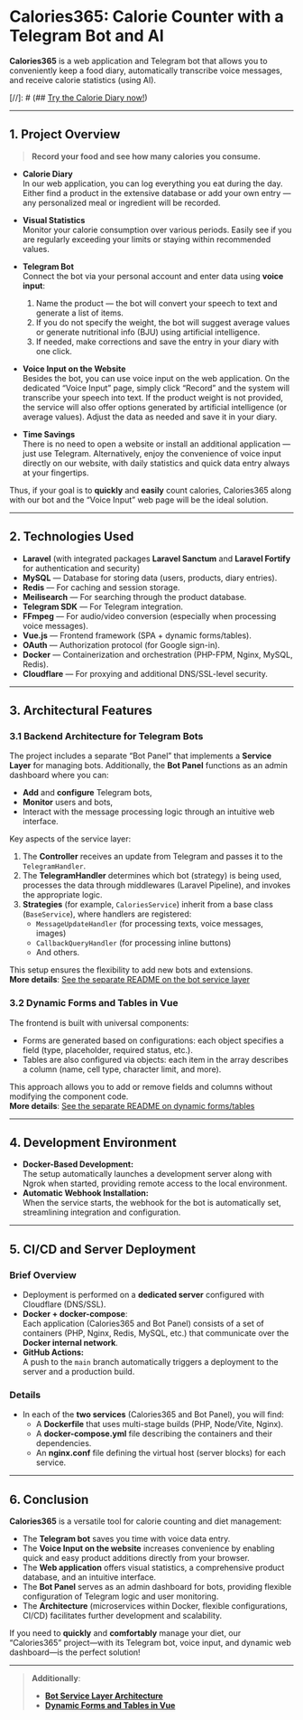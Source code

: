 # Calories365: Calorie Counter with a Telegram Bot and AI

**Calories365** is a web application and Telegram bot that allows you to conveniently keep a food diary, automatically transcribe voice messages, and receive calorie statistics (using AI).

[//]: # (## [Try the Calorie Diary now!](https://calculator.calories365.com))

---

## 1. Project Overview

> **Record your food and see how many calories you consume.**

- **Calorie Diary**  
  In our web application, you can log everything you eat during the day. Either find a product in the extensive database or add your own entry — any personalized meal or ingredient will be recorded.

- **Visual Statistics**  
  Monitor your calorie consumption over various periods. Easily see if you are regularly exceeding your limits or staying within recommended values.

- **Telegram Bot**  
  Connect the bot via your personal account and enter data using **voice input**:
    1. Name the product — the bot will convert your speech to text and generate a list of items.
    2. If you do not specify the weight, the bot will suggest average values or generate nutritional info (BJU) using artificial intelligence.
    3. If needed, make corrections and save the entry in your diary with one click.

- **Voice Input on the Website**  
  Besides the bot, you can use voice input on the web application. On the dedicated “Voice Input” page, simply click “Record” and the system will transcribe your speech into text. If the product weight is not provided, the service will also offer options generated by artificial intelligence (or average values). Adjust the data as needed and save it in your diary.

- **Time Savings**  
  There is no need to open a website or install an additional application — just use Telegram. Alternatively, enjoy the convenience of voice input directly on our website, with daily statistics and quick data entry always at your fingertips.

Thus, if your goal is to **quickly** and **easily** count calories, Calories365 along with our bot and the “Voice Input” web page will be the ideal solution.

---

## 2. Technologies Used

- **Laravel** (with integrated packages **Laravel Sanctum** and **Laravel Fortify** for authentication and security)
- **MySQL** — Database for storing data (users, products, diary entries).
- **Redis** — For caching and session storage.
- **Meilisearch** — For searching through the product database.
- **Telegram SDK** — For Telegram integration.
- **FFmpeg** — For audio/video conversion (especially when processing voice messages).
- **Vue.js** — Frontend framework (SPA + dynamic forms/tables).
- **OAuth** — Authorization protocol (for Google sign-in).
- **Docker** — Containerization and orchestration (PHP-FPM, Nginx, MySQL, Redis).
- **Cloudflare** — For proxying and additional DNS/SSL-level security.

---

## 3. Architectural Features

### 3.1 Backend Architecture for Telegram Bots

The project includes a separate “Bot Panel” that implements a **Service Layer** for managing bots. Additionally, the **Bot Panel** functions as an admin dashboard where you can:

- **Add** and **configure** Telegram bots,
- **Monitor** users and bots,
- Interact with the message processing logic through an intuitive web interface.

Key aspects of the service layer:
1. The **Controller** receives an update from Telegram and passes it to the `TelegramHandler`.
2. The **TelegramHandler** determines which bot (strategy) is being used, processes the data through middlewares (Laravel Pipeline), and invokes the appropriate logic.
3. **Strategies** (for example, `CaloriesService`) inherit from a base class (`BaseService`), where handlers are registered:
    - `MessageUpdateHandler` (for processing texts, voice messages, images)
    - `CallbackQueryHandler` (for processing inline buttons)
    - And others.

This setup ensures the flexibility to add new bots and extensions.  
**More details**: [See the separate README on the bot service layer](./README.BotPanelArchitecture.ru.md)

### 3.2 Dynamic Forms and Tables in Vue

The frontend is built with universal components:
- Forms are generated based on configurations: each object specifies a field (type, placeholder, required status, etc.).
- Tables are also configured via objects: each item in the array describes a column (name, cell type, character limit, and more).

This approach allows you to add or remove fields and columns without modifying the component code.  
**More details**: [See the separate README on dynamic forms/tables](./README.DynamicFormsAndTables.ru.md)

---

## 4. Development Environment

- **Docker-Based Development:**  
  The setup automatically launches a development server along with Ngrok when started, providing remote access to the local environment.
- **Automatic Webhook Installation:**  
  When the service starts, the webhook for the bot is automatically set, streamlining integration and configuration.

---

## 5. CI/CD and Server Deployment

### Brief Overview

- Deployment is performed on a **dedicated server** configured with Cloudflare (DNS/SSL).
- **Docker + docker-compose**:  
  Each application (Calories365 and Bot Panel) consists of a set of containers (PHP, Nginx, Redis, MySQL, etc.) that communicate over the **Docker internal network**.
- **GitHub Actions:**  
  A push to the `main` branch automatically triggers a deployment to the server and a production build.

### Details

- In each of the **two services** (Calories365 and Bot Panel), you will find:
    - A **Dockerfile** that uses multi-stage builds (PHP, Node/Vite, Nginx).
    - A **docker-compose.yml** file describing the containers and their dependencies.
    - An **nginx.conf** file defining the virtual host (server blocks) for each service.

---

## 6. Conclusion

**Calories365** is a versatile tool for calorie counting and diet management:
- The **Telegram bot** saves you time with voice data entry.
- The **Voice Input on the website** increases convenience by enabling quick and easy product additions directly from your browser.
- The **Web application** offers visual statistics, a comprehensive product database, and an intuitive interface.
- The **Bot Panel** serves as an admin dashboard for bots, providing flexible configuration of Telegram logic and user monitoring.
- The **Architecture** (microservices within Docker, flexible configurations, CI/CD) facilitates further development and scalability.

If you need to **quickly** and **comfortably** manage your diet, our “Calories365” project—with its Telegram bot, voice input, and dynamic web dashboard—is the perfect solution!

---

> **Additionally**:
> - [**Bot Service Layer Architecture**](./README.BotPanelArchitecture.ru.md)
> - [**Dynamic Forms and Tables in Vue**](./README.DynamicFormsAndTables.ru.md)
